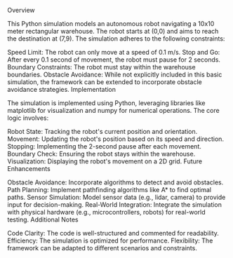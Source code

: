 Overview

This Python simulation models an autonomous robot navigating a 10x10 meter rectangular warehouse. The robot starts at (0,0) and aims to reach the destination at (7,9). The simulation adheres to the following constraints:

Speed Limit: The robot can only move at a speed of 0.1 m/s.
Stop and Go: After every 0.1 second of movement, the robot must pause for 2 seconds.
Boundary Constraints: The robot must stay within the warehouse boundaries.
Obstacle Avoidance: While not explicitly included in this basic simulation, the framework can be extended to incorporate obstacle avoidance strategies.
Implementation

The simulation is implemented using Python, leveraging libraries like matplotlib for visualization and numpy for numerical operations. The core logic involves:

Robot State: Tracking the robot's current position and orientation.
Movement: Updating the robot's position based on its speed and direction.
Stopping: Implementing the 2-second pause after each movement.
Boundary Check: Ensuring the robot stays within the warehouse.
Visualization: Displaying the robot's movement on a 2D grid.
Future Enhancements

Obstacle Avoidance: Incorporate algorithms to detect and avoid obstacles.
Path Planning: Implement pathfinding algorithms like A* to find optimal paths.
Sensor Simulation: Model sensor data (e.g., lidar, camera) to provide input for decision-making.
Real-World Integration: Integrate the simulation with physical hardware (e.g., microcontrollers, robots) for real-world testing.
Additional Notes

Code Clarity: The code is well-structured and commented for readability.
Efficiency: The simulation is optimized for performance.
Flexibility: The framework can be adapted to different scenarios and constraints.
